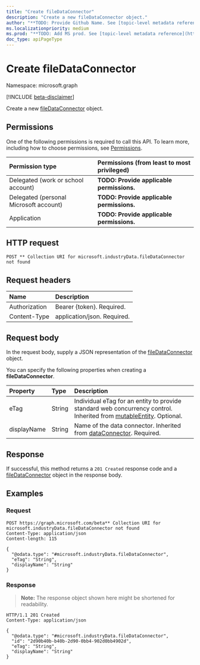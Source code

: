 ```yaml
---
title: "Create fileDataConnector"
description: "Create a new fileDataConnector object."
author: "**TODO: Provide Github Name. See [topic-level metadata reference](https://msgo.azurewebsites.net/add/document/guidelines/metadata.html#topic-level-metadata)**"
ms.localizationpriority: medium
ms.prod: "**TODO: Add MS prod. See [topic-level metadata reference](https://msgo.azurewebsites.net/add/document/guidelines/metadata.html#topic-level-metadata)**"
doc_type: apiPageType
---
```


# Create fileDataConnector
Namespace: microsoft.graph

[!INCLUDE [beta-disclaimer](../../includes/beta-disclaimer.md)]

Create a new [fileDataConnector](../resources/filedataconnector.md) object.

## Permissions
One of the following permissions is required to call this API. To learn more, including how to choose permissions, see [Permissions](/graph/permissions-reference).

|Permission type|Permissions (from least to most privileged)|
|:---|:---|
|Delegated (work or school account)|**TODO: Provide applicable permissions.**|
|Delegated (personal Microsoft account)|**TODO: Provide applicable permissions.**|
|Application|**TODO: Provide applicable permissions.**|

## HTTP request

<!-- {
  "blockType": "ignored"
}
-->
``` http
POST ** Collection URI for microsoft.industryData.fileDataConnector not found
```

## Request headers
|Name|Description|
|:---|:---|
|Authorization|Bearer {token}. Required.|
|Content-Type|application/json. Required.|

## Request body
In the request body, supply a JSON representation of the [fileDataConnector](../resources/filedataconnector.md) object.

You can specify the following properties when creating a **fileDataConnector**.

|Property|Type|Description|
|:---|:---|:---|
|eTag|String|Individual eTag for an entity to provide standard web concurrency control. Inherited from [mutableEntity](../resources/mutableentity.md). Optional.|
|displayName|String|Name of the data connector. Inherited from [dataConnector](../resources/dataconnector.md). Required.|



## Response

If successful, this method returns a `201 Created` response code and a [fileDataConnector](../resources/filedataconnector.md) object in the response body.

## Examples

### Request
<!-- {
  "blockType": "request",
  "name": "create_filedataconnector_from_"
}
-->
``` http
POST https://graph.microsoft.com/beta** Collection URI for microsoft.industryData.fileDataConnector not found
Content-Type: application/json
Content-length: 115

{
  "@odata.type": "#microsoft.industryData.fileDataConnector",
  "eTag": "String",
  "displayName": "String"
}
```


### Response
>**Note:** The response object shown here might be shortened for readability.
<!-- {
  "blockType": "response",
  "truncated": true,
  "@odata.type": "microsoft.industryData.fileDataConnector"
}
-->
``` http
HTTP/1.1 201 Created
Content-Type: application/json

{
  "@odata.type": "#microsoft.industryData.fileDataConnector",
  "id": "2d90b40b-b40b-2d90-0bb4-902d0bb4902d",
  "eTag": "String",
  "displayName": "String"
}
```

